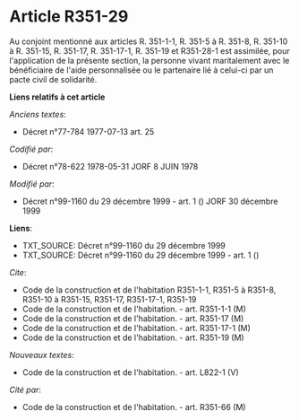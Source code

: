 # Article R351-29

Au conjoint mentionné aux articles R. 351-1-1, R. 351-5 à R. 351-8, R. 351-10 à R. 351-15, R. 351-17, R. 351-17-1, R. 351-19
et R351-28-1 est assimilée, pour l'application de la présente section, la personne vivant maritalement avec le bénéficiaire
de l'aide personnalisée ou le partenaire lié à celui-ci par un pacte civil de solidarité.

**Liens relatifs à cet article**

_Anciens textes_:

  - Décret n°77-784 1977-07-13 art. 25

_Codifié par_:

  - Décret n°78-622 1978-05-31 JORF 8 JUIN 1978

_Modifié par_:

  - Décret n°99-1160 du 29 décembre 1999 - art. 1 () JORF 30 décembre 1999

**Liens**:

  - TXT_SOURCE: Décret n°99-1160 du 29 décembre 1999
  - TXT_SOURCE: Décret n°99-1160 du 29 décembre 1999 - art. 1 ()

_Cite_:

  - Code de la construction et de l'habitation R351-1-1, R351-5 à R351-8, R351-10 à R351-15, R351-17, R351-17-1, R351-19
  - Code de la construction et de l'habitation. - art. R351-1-1 (M)
  - Code de la construction et de l'habitation. - art. R351-17 (M)
  - Code de la construction et de l'habitation. - art. R351-17-1 (M)
  - Code de la construction et de l'habitation. - art. R351-19 (M)

_Nouveaux textes_:

  - Code de la construction et de l'habitation. - art. L822-1 (V)

_Cité par_:

  - Code de la construction et de l'habitation. - art. R351-66 (M)
